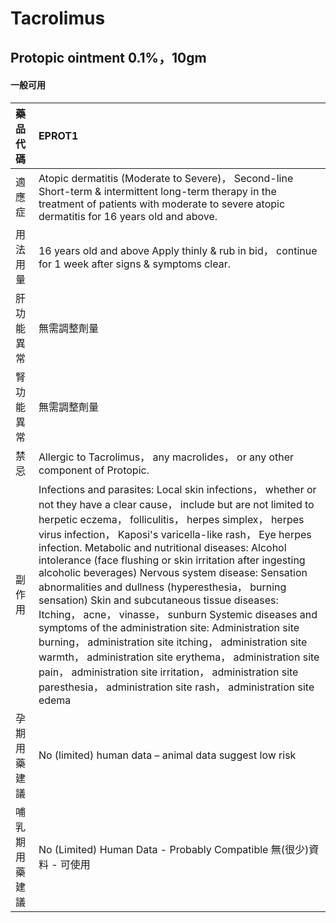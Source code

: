 # Tacrolimus

## Protopic ointment 0.1%，10gm

#### 一般可用

| 藥品代碼       | EPROT1                                                                                                                                                                                                                                                                                                                                                                                                                                                                                                                                                                                                                                                                                                                                                                                                                                                                                                    |
|:---------------|:----------------------------------------------------------------------------------------------------------------------------------------------------------------------------------------------------------------------------------------------------------------------------------------------------------------------------------------------------------------------------------------------------------------------------------------------------------------------------------------------------------------------------------------------------------------------------------------------------------------------------------------------------------------------------------------------------------------------------------------------------------------------------------------------------------------------------------------------------------------------------------------------------------|
| 適應症         | Atopic dermatitis (Moderate to Severe)， Second-line Short-term & intermittent long-term therapy in the treatment of patients with moderate to severe atopic dermatitis for 16 years old and above.                                                                                                                                                                                                                                                                                                                                                                                                                                                                                                                                                                                                                                                                                                       |
| 用法用量       | 16 years old and above Apply thinly & rub in bid， continue for 1 week after signs & symptoms clear.                                                                                                                                                                                                                                                                                                                                                                                                                                                                                                                                                                                                                                                                                                                                                                                                      |
| 肝功能異常     | 無需調整劑量                                                                                                                                                                                                                                                                                                                                                                                                                                                                                                                                                                                                                                                                                                                                                                                                                                                                                              |
| 腎功能異常     | 無需調整劑量                                                                                                                                                                                                                                                                                                                                                                                                                                                                                                                                                                                                                                                                                                                                                                                                                                                                                              |
| 禁忌           | Allergic to Tacrolimus， any macrolides， or any other component of Protopic.                                                                                                                                                                                                                                                                                                                                                                                                                                                                                                                                                                                                                                                                                                                                                                                                                             |
| 副作用         | Infections and parasites: Local skin infections， whether or not they have a clear cause， include but are not limited to herpetic eczema， folliculitis， herpes simplex， herpes virus infection， Kaposi's varicella-like rash， Eye herpes infection. Metabolic and nutritional diseases: Alcohol intolerance (face flushing or skin irritation after ingesting alcoholic beverages) Nervous system disease: Sensation abnormalities and dullness (hyperesthesia， burning sensation) Skin and subcutaneous tissue diseases: Itching， acne， vinasse， sunburn Systemic diseases and symptoms of the administration site: Administration site burning， administration site itching， administration site warmth， administration site erythema， administration site pain， administration site irritation， administration site paresthesia， administration site rash， administration site edema |
| 孕期用藥建議   | No (limited) human data – animal data suggest low risk                                                                                                                                                                                                                                                                                                                                                                                                                                                                                                                                                                                                                                                                                                                                                                                                                                                    |
| 哺乳期用藥建議 | No (Limited) Human Data - Probably Compatible 無(很少)資料 - 可使用                                                                                                                                                                                                                                                                                                                                                                                                                                                                                                                                                                                                                                                                                                                                                                                                                                       |

